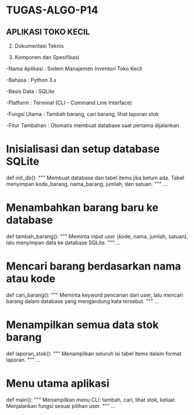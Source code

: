 # TUGAS-ALGO-P14

## APLIKASI TOKO KECIL 

2. Dokumentasi Teknis

3. Komponen dan Spesifikasi
   
-Nama Aplikasi : Sistem Manajemen Inventori Toko Kecil

-Bahasa : Python 3.x

-Basis Data : SQLite

-Platform : Terminal (CLI - Command Line Interface)

-Fungsi Utama : Tambah barang, cari barang, lihat laporan stok

-Fitur Tambahan : Otomatis membuat database saat pertama dijalankan


# Inisialisasi dan setup database SQLite
def init_db():
    """
    Membuat database dan tabel items jika belum ada.
    Tabel menyimpan kode_barang, nama_barang, jumlah, dan satuan.
    """
    ...

# Menambahkan barang baru ke database
def tambah_barang():
    """
    Meminta input user (kode, nama, jumlah, satuan),
    lalu menyimpan data ke database SQLite.
    """
    ...

# Mencari barang berdasarkan nama atau kode
def cari_barang():
    """
    Meminta keyword pencarian dari user,
    lalu mencari barang dalam database yang mengandung kata tersebut.
    """
    ...

# Menampilkan semua data stok barang
def laporan_stok():
    """
    Menampilkan seluruh isi tabel items dalam format laporan.
    """
    ...

# Menu utama aplikasi
def main():
    """
    Menampilkan menu CLI: tambah, cari, lihat stok, keluar.
    Menjalankan fungsi sesuai pilihan user.
    """
    ...
